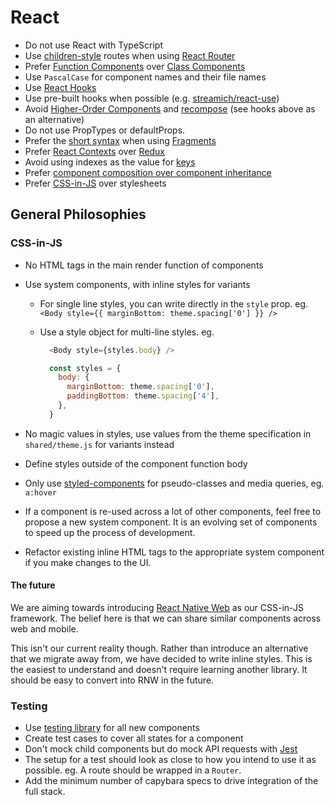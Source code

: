 # React

- Do not use React with TypeScript
- Use [children-style] routes when using [React Router]
- Prefer [Function Components] over [Class Components]
- Use `PascalCase` for component names and their file names
- Use [React Hooks]
- Use pre-built hooks when possible (e.g. [streamich/react-use])
- Avoid [Higher-Order Components] and [recompose] (see hooks above as an
  alternative)
- Do not use PropTypes or defaultProps.
- Prefer the [short syntax] when using [Fragments]
- Prefer [React Contexts] over [Redux]
- Avoid using indexes as the value for [keys]
- Prefer [component composition over component inheritance]
- Prefer [CSS-in-JS] over stylesheets

## General Philosophies

### CSS-in-JS

- No HTML tags in the main render function of components
- Use system components, with inline styles for variants

  - For single line styles, you can write directly in the `style` prop. eg. `<Body style={{ marginBottom: theme.spacing['0'] }} />`
  - Use a style object for multi-line styles. eg.

    ```js
      <Body style={styles.body} />
    ```

    ```js
      const styles = {
        body: {
          marginBottom: theme.spacing['0'],
          paddingBottom: theme.spacing['4'],
        },
      }
    ```

- No magic values in styles, use values from the theme specification in `shared/theme.js` for variants instead
- Define styles outside of the component function body
- Only use [styled-components] for pseudo-classes and media queries, eg. `a:hover`
- If a component is re-used across a lot of other components, feel free to propose a new system component. It is an evolving set of components to speed up the process of development.
- Refactor existing inline HTML tags to the appropriate system component if you make changes to the UI.

#### The future

We are aiming towards introducing [React Native Web] as our CSS-in-JS framework. The belief here is that we can share similar components across web and mobile.

This isn't our current reality though. Rather than introduce an alternative that we migrate away from, we have decided to write inline styles. This is the easiest to understand and doesn't require learning another library. It should be easy to convert into RNW in the future.

### Testing

- Use [testing library] for all new components
- Create test cases to cover all states for a component
- Don't mock child components but do mock API requests with [Jest]
- The setup for a test should look as close to how you intend to use it as possible. eg. A route should be wrapped in a `Router`.
- Add the minimum number of capybara specs to drive integration of the full stack.

[testing library]: https://testing-library.com/docs/react-testing-library/intro
[jest]: https://jestjs.io
[styled-components]: https://styled-components.com/
[css-in-js]: https://speakerdeck.com/vjeux/react-css-in-js
[children-style]: https://docs.google.com/document/d/15KCY5PP65vnGWUhu5qAPwlPhgrl26AjIWZywlW4zu5k/edit
[react hooks]: https://reactjs.org/docs/hooks-overview.html
[custom hooks]: https://reactjs.org/docs/hooks-overview.html#building-your-own-hooks
[streamich/react-use]: https://github.com/streamich/react-use
[function components]: https://reactjs.org/docs/components-and-props.html
[class components]: https://reactjs.org/docs/react-component.html
[forward refs]: https://reactjs.org/docs/forwarding-refs.html
[higher-order components]: https://reactjs.org/docs/higher-order-components.html
[recompose]: https://github.com/acdlite/recompose
[render props]: https://reactjs.org/docs/render-props.html
[typescript prop interfaces]: https://www.typescriptlang.org/docs/handbook/react-&-webpack.html#write-some-code
[proptypes]: https://reactjs.org/docs/typechecking-with-proptypes.html
[short syntax]: https://reactjs.org/docs/fragments.html#short-syntax
[fragments]: https://reactjs.org/docs/fragments.html
[react contexts]: https://reactjs.org/docs/context.html
[redux]: https://react-redux.js.org/
[keys]: https://reactjs.org/docs/lists-and-keys.html#keys
[component composition over component inheritance]: https://reactjs.org/docs/composition-vs-inheritance.html
[react router]: https://reacttraining.com/react-router/
[react native web]: https://github.com/necolas/react-native-web
